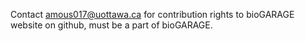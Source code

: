 Contact amous017@uottawa.ca for contribution rights to bioGARAGE website on github, must be a part of bioGARAGE.
